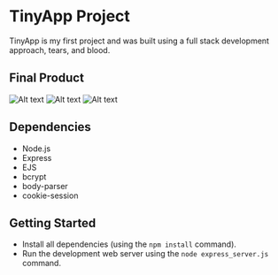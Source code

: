 # TinyApp Project

TinyApp is my first project and was built using a full stack development approach, tears, and blood. 

## Final Product

![Alt text](https://github.com/elliottthomlison/TinyApp/blob/main/docs/registrationPage.png?raw=true "Registration Page")
![Alt text](https://github.com/elliottthomlison/TinyApp/blob/main/docs/urlPage.png?raw=true?raw=true "Optional Title")
![Alt text](https://github.com/elliottthomlison/TinyApp/blob/main/docs/urlsPage.pngraw=true?raw=true "Optional Title")


## Dependencies

- Node.js
- Express
- EJS
- bcrypt
- body-parser
- cookie-session

## Getting Started

- Install all dependencies (using the `npm install` command).
- Run the development web server using the `node express_server.js` command.
